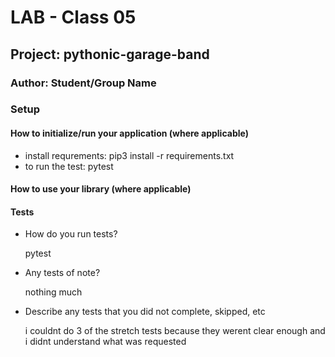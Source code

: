 # LAB - Class 05

## Project: pythonic-garage-band

### Author: Student/Group Name

### Setup

#### How to initialize/run your application (where applicable)

- install requrements:     pip3 install -r requirements.txt
- to run the test: pytest

#### How to use your library (where applicable)

#### Tests

- How do you run tests?

    pytest
- Any tests of note?

    nothing much
- Describe any tests that you did not complete, skipped, etc

    i couldnt do 3 of the stretch tests because they werent clear enough and i didnt understand what was requested

